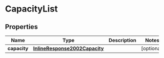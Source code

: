 
# CapacityList

## Properties
Name | Type | Description | Notes
------------ | ------------- | ------------- | -------------
**capacity** | [**InlineResponse2002Capacity**](InlineResponse2002Capacity.md) |  |  [optional]



